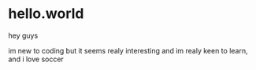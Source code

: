 # hello.world

hey guys

im new to coding but it seems realy interesting and im realy keen to learn, and i love soccer
